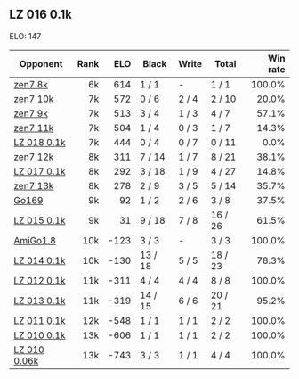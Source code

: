 ## LZ 016 0.1k ##

ELO: 147

Opponent | Rank | ELO | Black | Write | Total | Win rate
---------|-----:|----:|-------|-------|-------|-------:
[zen7 8k](zen7%208k.md) | 6k | 614 | 1 / 1 | - | 1 / 1 | 100.0%
[zen7 10k](zen7%2010k.md) | 7k | 572 | 0 / 6 | 2 / 4 | 2 / 10 | 20.0%
[zen7 9k](zen7%209k.md) | 7k | 513 | 3 / 4 | 1 / 3 | 4 / 7 | 57.1%
[zen7 11k](zen7%2011k.md) | 7k | 504 | 1 / 4 | 0 / 3 | 1 / 7 | 14.3%
[LZ 018 0.1k](LZ%20018%200.1k.md) | 7k | 444 | 0 / 4 | 0 / 7 | 0 / 11 | 0.0%
[zen7 12k](zen7%2012k.md) | 8k | 311 | 7 / 14 | 1 / 7 | 8 / 21 | 38.1%
[LZ 017 0.1k](LZ%20017%200.1k.md) | 8k | 292 | 3 / 18 | 1 / 9 | 4 / 27 | 14.8%
[zen7 13k](zen7%2013k.md) | 8k | 278 | 2 / 9 | 3 / 5 | 5 / 14 | 35.7%
[Go169](Go169.md) | 9k | 92 | 1 / 2 | 2 / 6 | 3 / 8 | 37.5%
[LZ 015 0.1k](LZ%20015%200.1k.md) | 9k | 31 | 9 / 18 | 7 / 8 | 16 / 26 | 61.5%
[AmiGo1.8](AmiGo1.8.md) | 10k | -123 | 3 / 3 | - | 3 / 3 | 100.0%
[LZ 014 0.1k](LZ%20014%200.1k.md) | 10k | -130 | 13 / 18 | 5 / 5 | 18 / 23 | 78.3%
[LZ 012 0.1k](LZ%20012%200.1k.md) | 11k | -311 | 4 / 4 | 4 / 4 | 8 / 8 | 100.0%
[LZ 013 0.1k](LZ%20013%200.1k.md) | 11k | -319 | 14 / 15 | 6 / 6 | 20 / 21 | 95.2%
[LZ 011 0.1k](LZ%20011%200.1k.md) | 12k | -548 | 1 / 1 | 1 / 1 | 2 / 2 | 100.0%
[LZ 010 0.1k](LZ%20010%200.1k.md) | 13k | -606 | 1 / 1 | 1 / 1 | 2 / 2 | 100.0%
[LZ 010 0.06k](LZ%20010%200.06k.md) | 13k | -743 | 3 / 3 | 1 / 1 | 4 / 4 | 100.0%
